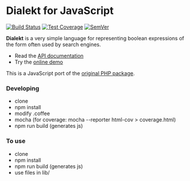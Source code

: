 # Dialekt for JavaScript

[![Build Status]](https://travis-ci.org/IcecaveStudios/dialekt-js)
[![Test Coverage]](https://coveralls.io/r/IcecaveStudios/dialekt-js?branch=develop)
[![SemVer]](http://semver.org)

**Dialekt** is a very simple language for representing boolean expressions of the form often used by search engines.

* Read the [API documentation](http://icecavestudios.github.io/dialekt-js/artifacts/documentation/api/)
* Try the [online demo](http://dialekt.icecave.com.au)

This is a JavaScript port of the [original PHP package](https://github.com/IcecaveStudios/dialekt).



### Developing
* clone
* npm install
* modify .coffee
* mocha (for coverage: mocha --reporter html-cov > coverage.html)
* npm run build (generates js)

### To use
* clone
* npm install
* npm run build (generates js)
* use files in lib/


<!-- references -->
[Build Status]: http://img.shields.io/travis/IcecaveStudios/dialekt-js/develop.svg
[Test Coverage]: http://img.shields.io/coveralls/IcecaveStudios/dialekt-js/develop.svg
[SemVer]: http://img.shields.io/:semver-0.0.0-red.svg
